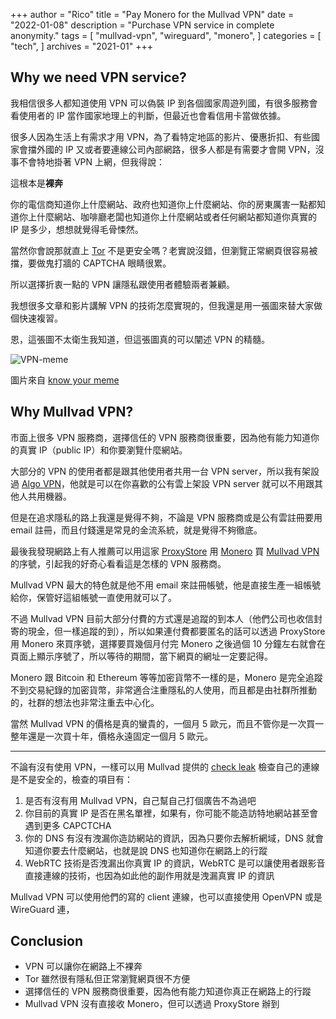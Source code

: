 +++
author = "Rico"
title = "Pay Monero for the Mullvad VPN"
date = "2022-01-08"
description = "Purchase VPN service in complete anonymity."
tags = [
    "mullvad-vpn",
    "wireguard",
    "monero",
]
categories = [
    "tech",
]
archives = "2021-01"
+++

## Why we need VPN service?

我相信很多人都知道使用 VPN 可以偽裝 IP 到各個國家周遊列國，有很多服務會看使用者的 IP 當作國家地理上的判斷，但最近也會看信用卡當做依據。

很多人因為生活上有需求才用 VPN，為了看特定地區的影片、優惠折扣、有些國家會擋外國的 IP 又或者要連線公司內部網路，很多人都是有需要才會開 VPN，沒事不會特地掛著 VPN 上網，但我得說：

這根本是**裸奔**

你的電信商知道你上什麼網站、政府也知道你上什麼網站、你的房東厲害一點都知道你上什麼網站、咖啡廳老闆也知道你上什麼網站或者任何網站都知道你真實的 IP 是多少，想想就覺得毛骨悚然。

當然你會說那就直上 [Tor](https://www.torproject.org/) 不是更安全嗎？老實說沒錯，但瀏覽正常網頁很容易被擋，要做鬼打牆的 CAPTCHA 眼睛很累。

所以選擇折衷一點的 VPN 讓隱私跟使用者體驗兩者兼顧。

我想很多文章和影片講解 VPN 的技術怎麼實現的，但我還是用一張圖來替大家做個快速複習。

恩，這張圖不太衛生我知道，但這張圖真的可以闡述 VPN 的精髓。

![VPN-meme](https://i.kym-cdn.com/photos/images/original/001/524/130/f9d.jpg)

圖片來自 [know your meme](https://knowyourmeme.com/photos/1524130)

## Why Mullvad VPN?

市面上很多 VPN 服務商，選擇信任的 VPN 服務商很重要，因為他有能力知道你的真實 IP（public IP）和你要瀏覽什麼網站。

大部分的 VPN 的使用者都是跟其他使用者共用一台 VPN server，所以我有架設過 [Algo VPN](https://github.com/trailofbits/algo)，他就是可以在你喜歡的公有雲上架設 VPN server 就可以不用跟其他人共用機器。

但是在追求隱私的路上我還是覺得不夠，不論是 VPN 服務商或是公有雲註冊要用 email 註冊，而且付錢還是常見的金流系統，就是覺得不夠徹底。

最後我發現網路上有人推薦可以用這家 [ProxyStore](https://proxysto.re/en/index.html) 用 [Monero](https://www.getmonero.org/) 買 [Mullvad VPN](https://mullvad.net/en/) 的序號，引起我的好奇心看看這是怎樣的 VPN 服務商。

Mullvad VPN 最大的特色就是他不用 email 來註冊帳號，他是直接生產一組帳號給你，保管好這組帳號一直使用就可以了。

不過 Mullvad VPN 目前大部分付費的方式還是追蹤的到本人（他們公司也收信封寄的現金，但一樣追蹤的到），所以如果連付費都要匿名的話可以透過 ProxyStore 用 Monero 來買序號，選擇要買幾個月付完 Monero 之後過個 10 分鐘左右就會在頁面上顯示序號了，所以等待的期間，當下網頁的網址一定要記得。

Monero 跟 Bitcoin 和 Ethereum 等等加密貨幣不一樣的是，Monero 是完全追蹤不到交易紀錄的加密貨幣，非常適合注重隱私的人使用，而且都是由社群所推動的，社群的想法也非常注重去中心化。

當然 Mullvad VPN 的價格是真的蠻貴的，一個月 5 歐元，而且不管你是一次買一整年還是一次買十年，價格永遠固定一個月 5 歐元。

---

不論有沒有使用 VPN，一樣可以用 Mullvad 提供的 [check leak](https://mullvad.net/en/check/) 檢查自己的連線是不是安全的，檢查的項目有：

1. 是否有沒有用 Mullvad VPN，自己幫自己打個廣告不為過吧
2. 你目前的真實 IP 是否在黑名單裡，如果有，你可能不能造訪特地網站甚至會遇到更多 CAPCTCHA
3. 你的 DNS 有沒有洩漏你造訪網站的資訊，因為只要你去解析網域，DNS 就會知道你要去什麼網站，也就是說 DNS 也知道你在網路上的行蹤
4. WebRTC 技術是否洩漏出你真實 IP 的資訊，WebRTC 是可以讓使用者跟影音直接連線的技術，也因為如此他的副作用就是洩漏真實 IP 的資訊

Mullvad VPN 可以使用他們的寫的 client 連線，也可以直接使用 OpenVPN 或是 WireGuard 連，

## Conclusion

* VPN 可以讓你在網路上不裸奔
* Tor 雖然很有隱私但正常瀏覽網頁很不方便
* 選擇信任的 VPN 服務商很重要，因為他有能力知道你真正在網路上的行蹤
* Mullvad VPN 沒有直接收 Monero，但可以透過 ProxyStore 辦到